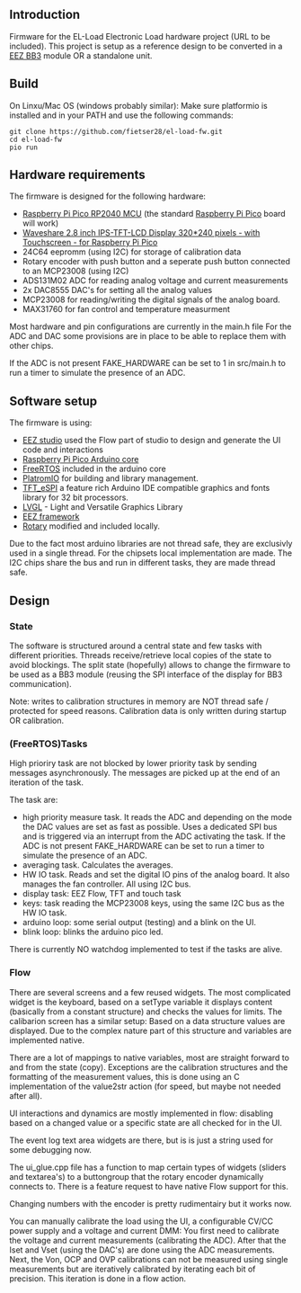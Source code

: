<!--
  SPDX-FileCopyrightText: 2023 Jan Nieuwstad <jan.sources@nieuwstad.net>
  SPDX-License-Identifier: GPL-3.0-or-later
-->

## Introduction

Firmware for the EL-Load Electronic Load hardware project (URL to be included). This project is setup as a reference design to be converted in a [EEZ BB3](https://github.com/eez-open/modular-psu) module OR a standalone unit.

## Build

On Linxu/Mac OS (windows probably similar):
Make sure platformio is installed and in your PATH and use the following commands:
```
git clone https://github.com/fietser28/el-load-fw.git
cd el-load-fw
pio run
```

## Hardware requirements

The firmware is designed for the following hardware:
-  [Raspberry Pi Pico RP2040 MCU](https://www.raspberrypi.com/documentation/microcontrollers/rp2040.html) (the standard [Raspberry Pi Pico](https://www.raspberrypi.com/documentation/microcontrollers/raspberry-pi-pico.html) board will work)
-  [Waveshare 2.8 inch IPS-TFT-LCD Display 320*240 pixels - with Touchscreen - for Raspberry Pi Pico](https://www.waveshare.com/wiki/Pico-ResTouch-LCD-2.8)
-  24C64 eepromm (using I2C) for storage of calibration data
-  Rotary encoder with push button and a seperate push button connected to an MCP23008 (using I2C)
-  ADS131M02 ADC for reading analog voltage and current measurements
-  2x DAC8555 DAC's for setting all the analog values 
-  MCP23008 for reading/writing the digital signals of the analog board.
-  MAX31760 for fan control and temperature measurment

Most hardware and pin configurations are currently in the main.h file
For the ADC and DAC some provisions are in place to be able to replace them with other chips.

If the ADC is not present FAKE_HARDWARE can be set to 1 in src/main.h to run a timer to simulate the presence of an ADC.

## Software setup

The firmware is using:
- [EEZ studio](https://www.envox.eu/studio/studio-introduction/) used the Flow part of studio to design and generate the UI code and interactions
- [Raspberry Pi Pico Arduino core](https://github.com/earlephilhower/arduino-pico)
- [FreeRTOS](https://www.freertos.orghttps://www.freertos.org) included in the arduino core
- [PlatromIO](https://platformio.org) for building and library management.
- [TFT_eSPI](https://github.com/Bodmer/TFT_eSPI) a feature rich Arduino IDE compatible graphics and fonts library for 32 bit processors.
- [LVGL](https://lvgl.io) - Light and Versatile Graphics Library
- [EEZ framework](https://github.com/eez-open/eez-framework)
- [Rotary](https://github.com/brianlow/Rotary.git) modified and included locally.

Due to the fact most arduino libraries are not thread safe, they are exclusivly used in a single thread.
For the chipsets local implementation are made. The I2C chips share the bus and run in different tasks, they are made thread safe.

## Design

### State
The software is structured around a central state and few tasks with different priorities. Threads receive/retrieve local copies of the state to avoid blockings. The split state (hopefully) allows to change the firmware to be used as a BB3 module (reusing the SPI interface of the display for BB3 communication).

Note: writes to calibration structures in memory are NOT thread safe / protected for speed reasons. Calibration data is only written during startup OR calibration.


### (FreeRTOS)Tasks
High prioriry task are not blocked by lower priority task by sending messages asynchronously. The messages are picked up at the end of an iteration of the task.

The task are:
- high priority measure task. It reads the ADC and depending on the mode the DAC values are set as fast as possible. Uses a dedicated SPI bus and is triggered via an interrupt from the ADC activating the task. If the ADC is not present FAKE_HARDWARE can be set to run a timer to simulate the presence of an ADC.
- averaging task. Calculates the averages.
- HW IO task. Reads and set the digital IO pins of the analog board. It also manages the fan controller. All using I2C bus.
- display task: EEZ Flow, TFT and touch task
- keys: task reading the MCP23008 keys, using the same I2C bus as the HW IO task.
- arduino loop: some serial output (testing) and a blink on the UI.
- blink loop: blinks the arduino pico led.

There is currently NO watchdog implemented to test if the tasks are alive.

### Flow

There are several screens and a few reused widgets. The most complicated widget is the keyboard, based on a setType variable it displays content (basically from a constant structure) and checks the values for limits. The calibarion screen has a similar setup: Based on a data structure values are displayed. Due to the complex nature part of this structure and variables are implemented native.

There are a lot of mappings to native variables, most are straight forward to and from the state (copy). Exceptions are the calibration structures and the formatting of the measurement values, this is done using an C implementation of the value2str action (for speed, but maybe not needed after all).

UI interactions and dynamics are mostly implemented in flow: disabling based on a changed value or a specific state are all checked for in the UI.

The event log text area widgets are there, but is is just a string used for some debugging now.

The ui_glue.cpp file has a function to map certain types of widgets (sliders and textarea's) to a buttongroup that the rotary encoder dynamically connects to. There is a feature request to have native Flow support for this.

Changing numbers with the encoder is pretty rudimentairy but it works now.

You can manually calibrate the load using the UI, a configurable CV/CC power supply and a voltage and current DMM: You first need to calibrate the voltage and current measurements (calibrating the ADC). After that the Iset and Vset (using the DAC's) are done using the ADC measurements. Next, the Von, OCP and OVP calibrations can not be measured using single measurements but are iteratively calibrated by iterating each bit of precision. This iteration is done in a flow action.
